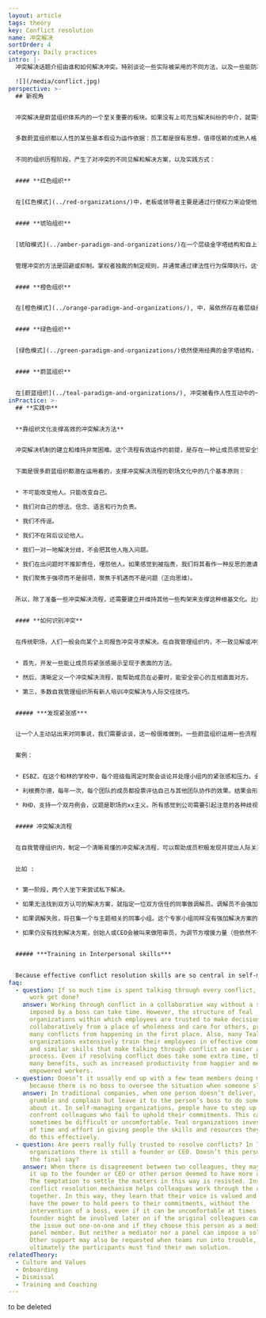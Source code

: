 ```yaml
---
layout: article
tags: theory
key: Conflict resolution
name: 冲突解决
sortOrder: 4
category: Daily practices
intro: |-
  冲突解决话题介绍由谁和如何解决冲突。特别谈论一些实际被采用的不同方法，以及一些能防冲突于未然的，杜绝回避冲突的元素和构架。

  ![](/media/conflict.jpg)
perspective: >-
  ## 新视角


  冲突解决是蔚蓝组织体系内的一个至关重要的板块。如果没有上司充当解决纠纷的中介，就需要开发一种新流程来处理冲突。在蔚蓝组织内，冲突解决基于同事连带感的人际关系。如果不努力打造良好的人际关系，就会发现这个流程很难奏效，或根本无效。


  多数蔚蓝组织都以人性的某些基本假设为运作依据：员工都是很有思想，值得信赖的成熟人格，有能力并可靠，能对自己的决策和行为负责。在一个以这些蔚蓝假设为依据的职场内，清晰定义好的冲突解决流程，配合良好的实施培训，能给成员提供一套途径和技巧，用于淡定而优雅的处理不一致见解。


  不同的组织历程阶段，产生了对冲突的不同见解和解决方案，以及实践方式：


  #### **红色组织**


  在[红色模式](../red-organizations/)中，老板或领导者主要是通过行使权力来迫使他人保持一致性。恐惧是组织的粘合剂。一般来说，冲突是通过镇压、权力或统治来处理的，通过制定严格的规则以及惩罚的恐惧来强化权力。


  #### **琥珀组织**


  [琥珀模式](../amber-paradigm-and-organizations/)在一个层级金字塔结构和自上而下的命令和控制（什么和如何）体系中，对角色进行正规定义。首先重视稳定性，并致力于通过明确定义的角色和流程来维持稳定。


  管理冲突的方法是回避或抑制。掌权者独裁的制定规则，并通常通过律法性行为保障执行。这个类型的组织通常制定强大的人力资源流程，用来管理成员和雇主之间的冲突和不满。


  #### **橙色组织**


  在[橙色模式](../orange-paradigm-and-organizations/), 中，虽依然存在着层级结构，但开始采用面向目标的管理（只定义什么；在如何做角度给部下更多的自由）。在许多橙色组织中，虽然有正式的冲突解决程序，但冲突往往得不到良好解决。虽然经常鼓励成员自己去解决分歧，但事实上冲突往往需要通过第三方的干预来解决。一般通过将问题提交给上司，或遵循人力资源规则和流程来完成。这些解决程序一般能给出一定程度上的、中立于冲突双方的第三方客观见解。


  #### **绿色组织**


  [绿色模式](../green-paradigm-and-organizations/)依然使用经典的金字塔结构，但更注重授权。绿色组织有基于价值观的文化，包括正直、尊重和开放等原则。在促进合作、沟通、解决问题和起草满足基本需求的协议方面，投入大量精力。这些流程有时能消除冲突的根源。但当冲突真的出现时，可能需要很长时间才能解决，因为绿色寻求群体和谐与全员一致通过的解决方案。不过，硬性冲突通常最后还是由老板来解决。


  #### **蔚蓝组织**


  在[蔚蓝组织](../teal-paradigm-and-organizations/), 冲突被看作人性互动中的一个自然组件，如果能得到有心里安全的支持，一般会被看作是个健康而富有创造力的元素。被优雅而温和处理过的冲突，会为所有相关成员创造出新的可能性和学习收获（智慧）。在蔚蓝组织内，会定期投入时间去有意呈现和识别个人和小组环境内的冲突。一般运用复数步骤的冲突解决方法，每个人都接受冲突管理培训。冲突一般被局限在各个关联方、中介人、或某个被邀请做调节员的同事。这类调解员一般不负责强加某个解决方案。调节的焦点是帮助相关各方自觉找到解决方案。
inPractice: >-
  ## **实践中**


  **靠组织文化支撑高效的冲突解决方法** 


  冲突解决机制的建立和维持非常困难。这个流程有效运作的前提，是存在一种让成员感觉安全安心，并鼓励成员即使在情感上感觉到不舒服的情况下，还能理智的信赖依靠彼此的职场文化。


  下面是很多蔚蓝组织都潜在运用着的，支撑冲突解决流程的职场文化中的几个基本原则：


  * 不可能改变他人。只能改变自己。

  * 我们对自己的想法、信念、语言和行为负责。

  * 我们不传谣。

  * 我们不在背后议论他人。

  * 我们一对一地解决分歧，不会把其他人拖入问题。

  * 我们在出问题时不推卸责任，埋怨他人。如果感觉到被指责，我们将其看作一种反思的邀请，沉思自己可能对该问题（或其解决方案）负有一定责任。

  * 我们聚焦于强项而不是弱项，聚焦于机遇而不是问题（正向思维）。


  所以，除了准备一些冲突解决流程，还需要建立并维持其他一些构架来支撑这种根基文化。比如，很多组织都发现，建立一套共识的价值观，并将其翻译成具体行为，用于在同事社区中定义需要鼓励的行为，或明确不可接纳的行为，对文化维持很有帮助。很多蔚蓝组织还设置特别的会议，帮助与会者能站在完整人性空间（自我完整与集体完整）与对方互动，致力于觉察并安抚自大人格，保证所有人的声音都被聆听。比如，这可以通过用一分钟冥想启动会议，用轮流感谢言辞结束会议等来实现，也可以定义一个构造化决策流程。另外一个促进支撑文化的关键要素就是办公空间，一个让人感觉到安心的空间，有助于静寂反思，能滋养个体和集体完整性的空间。


  #### **如何识别冲突**


  在传统职场，人们一般会向某个上司报告冲突寻求解决。在自我管理组织内，不一致见解或冲突会在同事之间自行解决，一般基于一个冲突解决流程。同事互相依赖并指望大家之间的双向承诺和责任感。以此种方式依赖同事，有时可能会感到不安或不舒服。蔚蓝组织有时提供一些支持和流程，用来激发心理开放性和情感智慧（心之美德）的呈现。总体而言，蔚蓝组织分别运用了三种帮助解决冲突的方式。


  * 首先，开发一些能让成员将紧张感揭示呈现于表面的方法。 

  * 然后，清晰定义一个冲突解决流程，能帮助成员在必要时，能安全安心的互相直面对方。

  * 第三，多数自我管理组织所有新人培训冲突解决与人际交往技巧。


  ##### ***发现紧张感***


  让一个人主动站出来对同事说，我们需要谈谈，这一般很难做到。一些蔚蓝组织运用一些流程，比如，定期组织一些小组会议、公司旅行、目标谈论会、以及价值观日，来促进缓解紧张关系的沟通。积极坦诚的呈现（指出）同事的问题，能帮助同事更好的将冲突看作正常而富有创造力的元素，看作是一种学会完整人性之多样性差异性（和而不同）之美的机会。这些方式都能鼓励同事分享自己的软弱之处，参见[安全安心空间](../safe-space/)。


  案例：


  * ESBZ，在这个柏林的学校中，每个班级每周定时聚会谈论并处理小组内的紧张感和压力。会议由一名学生主持，他负责提示几条基本规则，用于保证此次谈论的心理安全（避免激化）。

  * 利根费尔德，每年一次，每个团队的成员都投票评估自己与其他团队协作的效果。结果会形成一个全司的情绪发烧图，揭示出哪些团队应该通过对话方式来强化自己的协调性。

  * RHD，支持一个双月例会，议题是职场的xx主义。所有感觉到公司需要引起注意的各种歧视（分裂，主义）萌芽的人，都可以自由参加。比如人种，性别，或其他各种歧视。


  ##### 冲突解决流程


  在自我管理组织内，制定一个清晰易懂的冲突解决流程，可以帮助成员积极发现并提出人际关系问题。典型的冲突解决流程包括：一对一谈论，由同事中介，由调解员中介。还有些组织通过团队或个人指导方式来处理事端。


  比如 :


  * 第一阶段，两个人坐下来尝试私下解决。

  * 如果无法找到双方认可的解决方案，就指定一位双方信任的同事做调解员。调解员不会强加裁判。他或她只是支撑当事人自行得出双方认可的解决。

  * 如果调解失败，将召集一个与主题相关的同事小组。这个专家小组同样没有强加解决方案的权力。

  * 如果仍没有找到解决方案，创始人或CEO会被叫来做陪审员，为调节方增援力量（但依然不会做裁判）。


  ##### ***Training in Interpersonal skills***


  Because effective conflict resolution skills are so central in self-managing organizations, many organizations train all their colleagues in interpersonal skills to enable them to deal gracefully with conflict. Generally in their first weeks at work, new hires are given foundational training including: self-management, deep listening, dealing constructively with conflict and creating a safe environment. For instance, companies like ESBZ and Buurtzorg train colleagues in [Nonviolent Communication ](https://en.wikipedia.org/wiki/Nonviolent_Communication)developed by Marshal Rosenberg.
faq:
  - question: If so much time is spent talking through every conflict, when does the
      work get done?
    answer: Working through conflict in a collaborative way without a solution
      imposed by a boss can take time. However, the structure of Teal
      organizations within which employees are trusted to make decisions
      collaboratively from a place of wholeness and care for others, prevents
      many conflicts from happening in the first place. Also, many Teal
      organizations extensively train their employees in effective communication
      and similar skills that make talking through conflict an easier and faster
      process. Even if resolving conflict does take some extra time, there are
      many benefits, such as increased productivity from happier and more
      empowered workers.
  - question: Doesn’t it usually end up with a few team members doing most of work
      because there is no boss to oversee the situation when someone slacks off?
    answer: In traditional companies, when one person doesn’t deliver, colleagues
      grumble and complain but leave it to the person’s boss to do something
      about it. In self-managing organizations, people have to step up and
      confront colleagues who fail to uphold their commitments. This can
      sometimes be difficult or uncomfortable. Teal organizations invest a lot
      of time and effort in giving people the skills and resources they need to
      do this effectively.
  - question: Are peers really fully trusted to resolve conflicts? In Teal
      organizations there is still a founder or CEO. Doesn’t this person have
      the final say?
    answer: When there is disagreement between two colleagues, they may try to send
      it up to the founder or CEO or other person deemed to have more authority.
      The temptation to settle the matters in this way is resisted. Instead, the
      conflict resolution mechanism helps colleagues work through the conflict
      together. In this way, they learn that their voice is valued and they do
      have the power to hold peers to their commitments, without the
      intervention of a boss, even if it can be uncomfortable at times. A CEO or
      founder might be involved later on if the original colleagues can’t sort
      the issue out one-on-one and if they choose this person as a mediator or
      panel member. But neither a mediator nor a panel can impose a solution.
      Other support may also be requested when teams run into trouble, but
      ultimately the participants must find their own solution.
relatedTheory:
  - Culture and Values
  - Onboarding
  - Dismissal
  - Training and Coaching
---
```

to be deleted